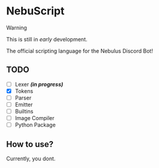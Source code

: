 # NebuScript
> [!WARNING]  
> This is still in *early* development.

The official scripting language for the Nebulus Discord Bot!

## TODO
* [ ] Lexer ***(in progress)***
* [x] Tokens
* [ ] Parser
* [ ] Emitter
* [ ] Builtins
* [ ] Image Compiler
* [ ] Python Package

## How to use?
Currently, you dont.